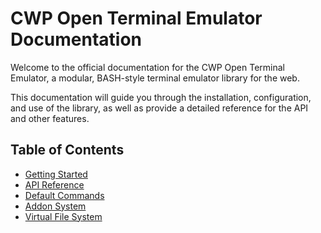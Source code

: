 # CWP Open Terminal Emulator Documentation

Welcome to the official documentation for the CWP Open Terminal Emulator, a modular, BASH-style terminal emulator library for the web.

This documentation will guide you through the installation, configuration, and use of the library, as well as provide a detailed reference for the API and other features.

## Table of Contents

*   [Getting Started](./getting-started.md)
*   [API Reference](./api-reference.md)
*   [Default Commands](./commands.md)
*   [Addon System](./addons.md)
*   [Virtual File System](./filesystem.md)
